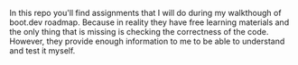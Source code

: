 In this repo you'll find assignments that I will do during my walkthough of boot.dev roadmap.
Because in reality they have free learning materials and the only thing that is missing is checking the correctness of the code.
However, they provide enough information to me to be able to understand and test it myself.


